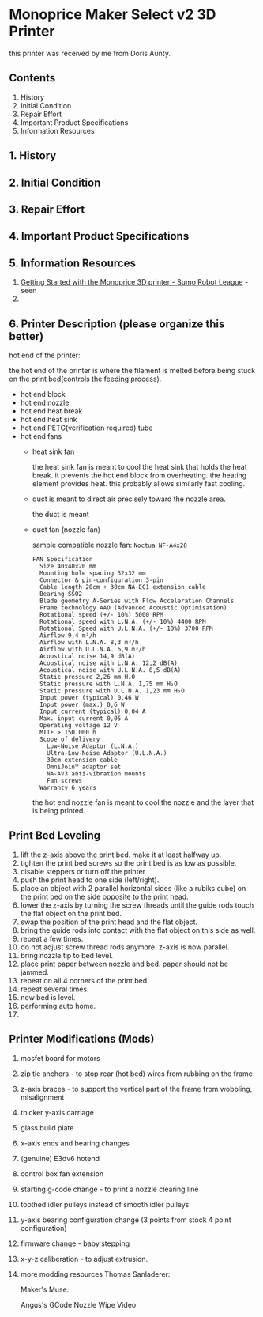 # Monoprice Maker Select v2 3D Printer
this printer was received by me from Doris Aunty. 

## Contents
1. History
2. Initial Condition
3. Repair Effort
4. Important Product Specifications
5. Information Resources

## 1. History

## 2. Initial Condition

## 3. Repair Effort

## 4. Important Product Specifications

## 5. Information Resources
1. [Getting Started with the Monoprice 3D printer - Sumo Robot League](https://www.youtube.com/watch?v=8ScO0BHtAAI&ab_channel=SumoRobotLeague) - seen
2. 


## 6. Printer Description (please organize this better)
hot end of the printer:

the hot end of the printer is where the filament is melted before being stuck on the print bed(controls the feeding process).
- hot end block
- hot end nozzle
- hot end heat break
- hot end heat sink
- hot end PETG(verification required) tube
- hot end fans
  - heat sink fan
    
    the heat sink fan is meant to cool the heat sink that holds the heat break. it prevents the hot end block from overheating. the heating element provides heat. this probably allows similarly fast cooling.
  - duct is meant to direct air precisely toward the nozzle area.

    the duct is meant 
  - duct fan (nozzle fan)
 
    sample compatible nozzle fan: `Noctua NF-A4x20`
    ```
    FAN Specification
      Size 40x40x20 mm
      Mounting hole spacing 32x32 mm
      Connector & pin-configuration 3-pin
      Cable length 20cm + 30cm NA-EC1 extension cable
      Bearing SSO2
      Blade geometry A-Series with Flow Acceleration Channels
      Frame technology AAO (Advanced Acoustic Optimisation)
      Rotational speed (+/- 10%) 5000 RPM
      Rotational speed with L.N.A. (+/- 10%) 4400 RPM
      Rotational Speed with U.L.N.A. (+/- 10%) 3700 RPM
      Airflow 9,4 m³/h
      Airflow with L.N.A. 8,3 m³/h
      Airflow with U.L.N.A. 6,9 m³/h
      Acoustical noise 14,9 dB(A)
      Acoustical noise with L.N.A. 12,2 dB(A)
      Acoustical noise with U.L.N.A. 8,5 dB(A)
      Static pressure 2,26 mm H₂O
      Static pressure with L.N.A. 1,75 mm H₂O
      Static pressure with U.L.N.A. 1,23 mm H₂O
      Input power (typical) 0,46 W
      Input power (max.) 0,6 W
      Input current (typical) 0,04 A
      Max. input current 0,05 A
      Operating voltage 12 V
      MTTF > 150.000 h
      Scope of delivery
        Low-Noise Adaptor (L.N.A.)
        Ultra-Low-Noise Adaptor (U.L.N.A.)
        30cm extension cable
        OmniJoin™ adaptor set
        NA-AV3 anti-vibration mounts
        Fan screws
      Warranty 6 years
    ```

    the hot end nozzle fan is meant to cool the nozzle and the layer that is being printed.
 


## Print Bed Leveling
1. lift the z-axis above the print bed. make it at least halfway up.
2. tighten the print bed screws so the print bed is as low as possible.
3. disable steppers or turn off the printer
4. push the print head to one side (left/right).
5. place an object with 2 parallel horizontal sides (like a rubiks cube) on the print bed on the side opposite to the print head.
6. lower the z-axis by turning the screw threads until the guide rods touch the flat object on the print bed.
7. swap the position of the print head and the flat object.
8. bring the guide rods into contact with the flat object on this side as well.
9. repeat a few times.
10. do not adjust screw thread rods anymore. z-axis is now parallel.
11. bring nozzle tip to bed level.
12. place print paper between nozzle and bed. paper should not be jammed.
13. repeat on all 4 corners of the print bed.
14. repeat several times.
15. now bed is level.
16. performing auto home.
17. 


## Printer Modifications (Mods)
1. mosfet board for motors
2. zip tie anchors - to stop rear (hot bed) wires from rubbing on the frame
3. z-axis braces - to support the vertical part of the frame from wobbling, misalignment
4. thicker y-axis carriage
5. glass build plate
6. x-axis ends and bearing changes
7. (genuine) E3dv6 hotend
8. control box fan extension
9. starting g-code change - to print a nozzle clearing line
10. toothed idler pulleys instead of smooth idler pulleys
11. y-axis bearing configuration change (3 points from stock 4 point configuration)
12. firmware change - baby stepping
13. x-y-z caliberation - to adjust extrusion.
14. more modding resources
    Thomas Sanladerer:

    Maker's Muse:

    Angus's GCode Nozzle Wipe Video




    
